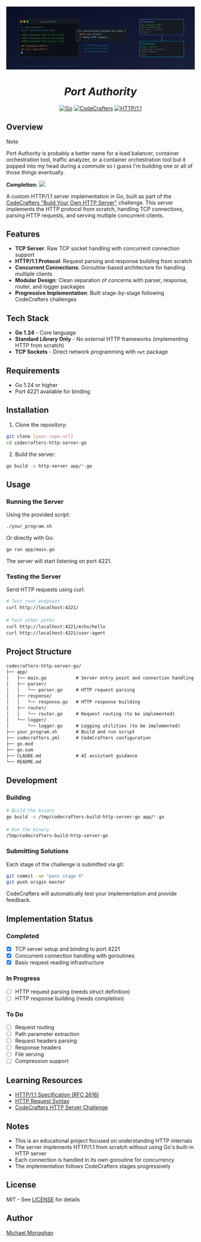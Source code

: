 <p align="center">
  <img src="./http-server-go-header.svg" alt="port-authority header" />
</p>
<h1 align="center"><i>Port Authority</i></h1>

<p align="center">
  <a href="https://golang.org"><img alt="Go" src="https://img.shields.io/badge/Go-1.24-00ADD8?style=for-the-badge&logo=go&logoColor=white" /></a>
  <a href="https://app.codecrafters.io"><img alt="CodeCrafters" src="https://img.shields.io/badge/CodeCrafters-Challenge-FF6B6B?style=for-the-badge" /></a>
  <a href="https://en.wikipedia.org/wiki/HTTP"><img alt="HTTP/1.1" src="https://img.shields.io/badge/HTTP%2F1.1-Protocol-4285F4?style=for-the-badge" /></a>
</p>

## Overview

> [!NOTE]
> Port Authority is probably a better name for a load balancer, container orchestration tool, traffic analyzer, or a container orchestration tool but it popped into my head during a commute so I guess I'm building one or all of those things eventually.

**Completion:** ![](https://geps.dev/progress/10)

A custom HTTP/1.1 server implementation in Go, built as part of the [CodeCrafters "Build Your Own HTTP Server"](https://app.codecrafters.io/courses/http-server/overview) challenge. This server implements the HTTP protocol from scratch, handling TCP connections, parsing HTTP requests, and serving multiple concurrent clients.

## Features

- **TCP Server**: Raw TCP socket handling with concurrent connection support
- **HTTP/1.1 Protocol**: Request parsing and response building from scratch
- **Concurrent Connections**: Goroutine-based architecture for handling multiple clients
- **Modular Design**: Clean separation of concerns with parser, response, router, and logger packages
- **Progressive Implementation**: Built stage-by-stage following CodeCrafters challenges

## Tech Stack

- **Go 1.24** - Core language
- **Standard Library Only** - No external HTTP frameworks (implementing HTTP from scratch)
- **TCP Sockets** - Direct network programming with `net` package

## Requirements

- Go 1.24 or higher
- Port 4221 available for binding

## Installation

1. Clone the repository:
```bash
git clone [your-repo-url]
cd codecrafters-http-server-go
```

2. Build the server:
```bash
go build -o http-server app/*.go
```

## Usage

### Running the Server

Using the provided script:
```bash
./your_program.sh
```

Or directly with Go:
```bash
go run app/main.go
```

The server will start listening on port 4221.

### Testing the Server

Send HTTP requests using curl:
```bash
# Test root endpoint
curl http://localhost:4221/

# Test other paths
curl http://localhost:4221/echo/hello
curl http://localhost:4221/user-agent
```

## Project Structure

```
codecrafters-http-server-go/
├── app/
│   ├── main.go           # Server entry point and connection handling
│   ├── parser/
│   │   └── parser.go     # HTTP request parsing
│   ├── response/
│   │   └── response.go   # HTTP response building
│   ├── router/
│   │   └── router.go     # Request routing (to be implemented)
│   └── logger/
│       └── logger.go     # Logging utilities (to be implemented)
├── your_program.sh       # Build and run script
├── codecrafters.yml      # CodeCrafters configuration
├── go.mod
├── go.sum
├── CLAUDE.md             # AI assistant guidance
└── README.md
```

## Development

### Building

```bash
# Build the binary
go build -o /tmp/codecrafters-build-http-server-go app/*.go

# Run the binary
/tmp/codecrafters-build-http-server-go
```

### Submitting Solutions

Each stage of the challenge is submitted via git:
```bash
git commit -am "pass stage X"
git push origin master
```

CodeCrafters will automatically test your implementation and provide feedback.

## Implementation Status

### Completed
- [x] TCP server setup and binding to port 4221
- [x] Concurrent connection handling with goroutines
- [x] Basic request reading infrastructure

### In Progress
- [ ] HTTP request parsing (needs struct definition)
- [ ] HTTP response building (needs completion)

### To Do
- [ ] Request routing
- [ ] Path parameter extraction
- [ ] Request headers parsing
- [ ] Response headers
- [ ] File serving
- [ ] Compression support

## Learning Resources

- [HTTP/1.1 Specification (RFC 2616)](https://www.w3.org/Protocols/rfc2616/rfc2616.html)
- [HTTP Request Syntax](https://www.w3.org/Protocols/rfc2616/rfc2616-sec5.html)
- [CodeCrafters HTTP Server Challenge](https://app.codecrafters.io/courses/http-server/overview)

## Notes

- This is an educational project focused on understanding HTTP internals
- The server implements HTTP/1.1 from scratch without using Go's built-in HTTP server
- Each connection is handled in its own goroutine for concurrency
- The implementation follows CodeCrafters stages progressively

## License

MIT - See [LICENSE](./LICENSE) for details

## Author

[Michael Monaghan](mailto:michael@monaghan.nyc)